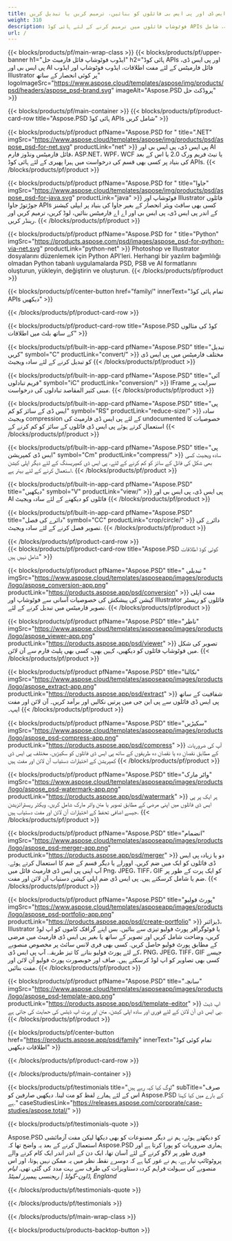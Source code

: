 ```yaml
---
title: پی ڈی ایف اور تصویر فارمیٹس میں پی ایس ڈی اور پی ایس بی فائلوں کو بنائیں، ترمیم کریں یا تبدیل کریں
weight: 310
description: فوٹوشاپ فائلوں میں ترمیم کرنے کے لئے ہائی کوڈ APIs اور مفت اطلاقات. پرت کی خصوصیات کو اپ ڈیٹ کرنے کی صلاحیت، شامل watermarks کے پیمانے فلپ فصل Dithering ریسٹر تبادلوں باری دکھائے گا.
url: /
---
```


{{< blocks/products/pf/main-wrap-class >}}
{{< blocks/products/pf/upper-banner h1="ایڈوب فوٹوشاپ فائل فارمیٹ حل" h2="ہائی کوڈ APIs اور پی ایس ڈی، پی ایس بی اور AI فائل فارمیٹس کے لئے مفت اطلاقات، ایڈوب فوٹوشاپ اور ایڈوب Illustrator پر کوئی انحصار کے ساتھ" logoImageSrc="https://www.aspose.cloud/templates/aspose/img/products/psd/headers/aspose_psd-brand.svg" imageAlt="Aspose.PSD پروڈکٹ حل" >}}

{{< blocks/products/pf/main-container >}}
{{< blocks/products/pf/product-card-row title="Aspose.PSD ہائی کوڈ APIs شامل کریں" >}}

{{< blocks/products/pf/product pfName="Aspose.PSD for " title=".NET" imgSrc="https://www.aspose.cloud/templates/aspose/img/products/psd/aspose_psd-for-net.svg" productLink="net" >}}
پی ایس ڈی، پی ایس بی اور AI فائل فارمیٹس ونڈوز فارم، ASP.NET، WPF، WCF یا نیٹ فریم ورک 2.0 یا اس کے بعد کی بنیاد پر کسی بھی قسم کی درخواست میں ہیرا پھیری کے لئے ہائی کوڈ APIs.
{{< /blocks/products/pf/product >}}

{{< blocks/products/pf/product pfName="Aspose.PSD for " title="جاوا" imgSrc="https://www.aspose.cloud/templates/aspose/img/products/psd/aspose_psd-for-java.svg" productLink="java" >}}
فوٹوشاپ اور Illustrator فائلوں جوڑتوڑ جاوا APIs کسی بھی سافٹ ویئر انحصار کے بغیر جاوا کی بنیاد پر ایپلی کیشنز کے اندر پی ایس ڈی، پی ایس بی اور اے اے فارمیٹس بنائیں، لوڈ کریں، ترمیم کریں اور رینڈر کریں.
{{< /blocks/products/pf/product >}}

{{< blocks/products/pf/product pfName="Aspose.PSD for " title="Python" imgSrc="https://products.aspose.com/psd/images/aspose_psd-for-python-via-net.svg" productLink="python-net" >}}
Photoshop ve Illustrator dosyalarını düzenlemek için Python API'leri. Herhangi bir yazılım bağımlılığı olmadan Python tabanlı uygulamalarda PSD, PSB ve AI formatlarını oluşturun, yükleyin, değiştirin ve oluşturun.
{{< /blocks/products/pf/product >}}

{{< blocks/products/pf/center-button href="family/" innerText="تمام ہائی کوڈ APIs دیکھیں" >}}

{{< /blocks/products/pf/product-card-row >}}

{{< blocks/products/pf/product-card-row title="Aspose.PSD کوڈ کی مثالوں کے ساتھ بلٹ میں اطلاقات" >}}

{{< blocks/products/pf/built-in-app-card pfName="Aspose.PSD" title="تبدیل کریں" symbol="C" productLink="convert/" >}}
مختلف فارمیٹس میں پی ایس ڈی کو تبدیل کرنے کے لئے سادہ ویجیٹ
{{< /blocks/products/pf/product >}}

{{< blocks/products/pf/built-in-app-card pfName="Aspose.PSD" title="آئی فریم تبادلوں" symbol="iC" productLink="conversion/" >}}
IFrame سرایت پر مبنی کثیر المقاصد تبادلوں کی درخواست.
{{< /blocks/products/pf/product >}}

{{< blocks/products/pf/built-in-app-card pfName="Aspose.PSD" title="پی ایس ڈی کے سائز کو کم" symbol="RS" productLink="reduce-size/" >}}
سادہ ویجیٹ compression کے لئے پی ایس ڈی فارمیٹ کی undocumented خصوصیات کا استعمال کرتے ہوئے پی ایس ڈی فائلوں کے سائز کو کم کرنے کے
{{< /blocks/products/pf/product >}}

{{< blocks/products/pf/built-in-app-card pfName="Aspose.PSD" title="پی ایس ڈی کمپریشن" symbol="Cm" productLink="compress/" >}}
سادہ ویجیٹ کسی بھی شکل کی فائل کے سائز کو کم کرنے کے لئے. پی ایس ڈی کمپریسنگ کے لئے دیگر اپلی کیشن استعمال کرنے کے لئے بہتر ہے.
{{< /blocks/products/pf/product >}}

{{< blocks/products/pf/built-in-app-card pfName="Aspose.PSD" title="دیکھیں" symbol="V" productLink="view/" >}}
پی ایس ڈی، پی ایس بی اور AI فائلوں کو دیکھنے کے لئے سادہ ویجیٹ
{{< /blocks/products/pf/product >}}

{{< blocks/products/pf/built-in-app-card pfName="Aspose.PSD" title="دائرے کی فصل" symbol="CC" productLink="crop/circle/" >}}
دائرے کی تصویر فصل کرنے کے لئے سادہ ویجیٹ.
{{< /blocks/products/pf/product >}}
									
{{< /blocks/products/pf/product-card-row >}}										   
{{< blocks/products/pf/product-card-row title="Aspose.PSD کوئی کوڈ اطلاقات شامل نہیں ہیں" >}}

{{< blocks/products/pf/product pfName="Aspose.PSD" title=" تبدیلی " imgSrc="https://www.aspose.cloud/templates/asposeapp/images/products/logo/aspose_conversion-app.png" productLink="https://products.aspose.app/psd/conversion" >}}
مفت اپلی کیشن کی پیشکش کی خصوصیات آسانی سے فوٹوشاپ اور Illustrator فائلوں کو ریسٹر تصویر فارمیٹس میں تبدیل کرنے کے لئے.
{{< /blocks/products/pf/product >}}

{{< blocks/products/pf/product pfName="Aspose.PSD" title="ناظر" imgSrc="https://www.aspose.cloud/templates/asposeapp/images/products/logo/aspose_viewer-app.png" productLink="https://products.aspose.app/psd/viewer" >}}
تصویر کی شکل میں فوٹوشاپ فائلوں کو دیکھیں، کہیں بھی، کسی بھی پلیٹ فارم سے آن لائن.
{{< /blocks/products/pf/product >}}

{{< blocks/products/pf/product pfName="Aspose.PSD" title="نکالنا" imgSrc="https://www.aspose.cloud/templates/asposeapp/images/products/logo/aspose_extract-app.png" productLink="https://products.aspose.app/psd/extract" >}}
شفافیت کے ساتھ پی ایس ڈی فائلوں سے پی این جی میں پرتیں نکالیں اور برآمد کریں۔ آن لائن اور مفت ایپ۔
{{< /blocks/products/pf/product >}}

{{< blocks/products/pf/product pfName="Aspose.PSD" title="سکیڑیں" imgSrc="https://www.aspose.cloud/templates/asposeapp/images/products/logo/aspose_psd-compress-app.png" productLink="https://products.aspose.app/psd/compress" >}}
آپ کی ضروریات کے مطابق نقصان دہ یا نقصان دہ طریقوں کے ساتھ پی ایس ڈی فائلوں کو سکیڑیں. مختلف پی ایس ڈی کمپریشن کے اختیارات دستیاب آن لائن اور مفت ہیں
{{< /blocks/products/pf/product >}}

{{< blocks/products/pf/product pfName="Aspose.PSD" title="واٹر مارک" imgSrc="https://www.aspose.cloud/templates/asposeapp/images/products/logo/aspose_psd-watermark-app.png" productLink="https://products.aspose.app/psd/watermark" >}}
ہر ایک پر پی ایس ڈی فائلوں میں اپنی مرضی کے مطابق تصویر یا متن واٹر مارک شامل کریں. ویکٹر ریسٹرائزیشن جیسے اضافی تحفظ کے اختیارات آن لائن اور مفت دستیاب ہیں.
{{< /blocks/products/pf/product >}}

{{< blocks/products/pf/product pfName="Aspose.PSD" title="انضمام" imgSrc="https://www.aspose.cloud/templates/asposeapp/images/products/logo/aspose_psd-merger-app.png" productLink="https://products.aspose.app/psd/merger" >}}
دو یا زیادہ پی ایس ڈی فائلوں کو ایک میں ضم کریں. اوورلے یا دیگر قسم کے ضم کا استعمال کرتے ہوئے. آپ اپنی پی ایس ڈی فارمیٹ فائل میں Png، JPEG، TIFF، GIF کو ایک پرت کے طور پر ضم یا شامل کرسکتے ہیں. پی ایس ڈی ضم اپلی کیشن دستیاب آن لائن اور مفت.
{{< /blocks/products/pf/product >}}

{{< blocks/products/pf/product pfName="Aspose.PSD" title="پورٹ فولیو" imgSrc="https://www.aspose.cloud/templates/asposeapp/images/products/logo/aspose_psd-portfolio-app.png" productLink="https://products.aspose.app/psd/create-portfolio" >}}
ڈیزائنر، Illustrator یا فوٹوگرافر پورٹ فولیو تیزی سے بنائیں. بس اپنے گرافک کاموں کو اپ لوڈ کریں، وضاحت شامل کریں اور تصویر کے ساتھ یا بغیر پی ایس ڈی فارمیٹ میں مرضی کے مطابق پورٹ فولیو حاصل کریں. کسی بھی فری لانس سائٹ پر مخصوص منصوبے کے لئے پورٹ فولیو بنانے کا تیز طریقہ. آپ پی ایس ڈی، PNG، JPEG، TIFF، GIF جیسے کسی بھی تصاویر کو اپ لوڈ کرسکتے ہیں. صاف اور خوبصورت پورٹ فولیو آن لائن اور مفت بنائیں.
{{< /blocks/products/pf/product >}}

{{< blocks/products/pf/product pfName="Aspose.PSD" title="سانچہ" imgSrc="https://www.aspose.cloud/templates/asposeapp/images/products/logo/aspose_psd-template-app.png" productLink="https://products.aspose.app/psd/template-editor" >}}
اپ ڈیٹ پی ایس ڈی آن لائن کے لئے فوری اور سادہ اپلی کیشن. متن اور پرت اپ ڈیٹس کی حمایت کی جاتی ہے.
{{< /blocks/products/pf/product >}}

{{< blocks/products/pf/center-button href="https://products.aspose.app/psd/family" innerText="تمام کوئی کوڈ اطلاقات دیکھیں" >}}

{{< /blocks/products/pf/product-card-row >}}

{{< /blocks/products/pf/main-container >}}

{{< blocks/products/pf/testimonials title="لوگ کیا کہہ رہے ہیں" subTitle="صرف اس کے لئے ہمارے لفظ کو مت لینا. دیکھیں صارفین کو Aspose.PSD کے بارے میں کیا کہنا ہے." caseStudiesLink="https://releases.aspose.com/corporate/case-studies/aspose.total/" >}}

{{< blocks/products/pf/testimonials-quote >}}
<p class="first">
 Aspose.PSD کو دیکھتے ہوئے، ہم نے دیگر مصنوعات کو بھی دیکھا لیکن مفت آزمائشی استعمال کرنے کے بعد یہ واضح تھا کہ Aspose.PSD ہماری ضروریات کو پورا کرتا ہے اور فوری طور پر لاگو کرنے کے لئے آسان تھا، ایک دن کے اندر اندر ایک کام کرنے والے پروٹوٹائپ تیار ہے. ہم نے غور کیا ہے کہ دوسرے نقطہ نظر میں یہ ممکن نہیں ہوتا، اور اس منصوبے کی سہولت فراہم کردہ دستاویزات کی طرف سے بہت مدد کی گئی تھی.
 <em>
  لیام ڈاون-گولڈ | ریجنسی ہیمپرز لمیٹڈ, England
 </em>
</p>

{{< /blocks/products/pf/testimonials-quote >}}

{{< /blocks/products/pf/testimonials >}}

{{< /blocks/products/pf/main-wrap-class >}}

{{< blocks/products/products-backtop-button >}}

